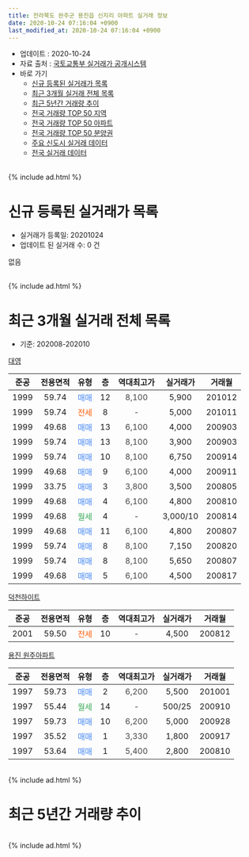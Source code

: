 ```yaml
---
title: 전라북도 완주군 용진읍 신지리 아파트 실거래 정보
date: 2020-10-24 07:16:04 +0900
last_modified_at: 2020-10-24 07:16:04 +0900
---
```


* 업데이트 : 2020-10-24
* 자료 출처 : [국토교통부 실거래가 공개시스템](http://rt.molit.go.kr)
* 바로 가기
    * [신규 등록된 실거래가 목록](#신규-등록된-실거래가-목록)
    * [최근 3개월 실거래 전체 목록](#최근-3개월-실거래-전체-목록)
    * [최근 5년간 거래량 추이](#최근-5년간-거래량-추이)
    * [전국 거래량 TOP 50 지역](https://inasie.github.io/apt-trade-info/최근-3개월-전국에서-가장-거래가-많이-발생한-지역)
    * [전국 거래량 TOP 50 아파트](https://inasie.github.io/apt-trade-info/최근-3개월-전국에서-가장-거래가-많이-발생한-아파트)
    * [전국 거래량 TOP 50 분양권](https://inasie.github.io/apt-trade-info/최근-3개월-전국에서-가장-거래가-많이-발생한-분양권)
    * [주요 신도시 실거래 데이터](https://inasie.github.io/apt-trade-info/주요-신도시)
    * [전국 실거래 데이터](https://inasie.github.io/apt-trade-info/전국)
<br>
{% include ad.html %}
<br>

# 신규 등록된 실거래가 목록
* 실거래가 등록일: 20201024
* 업데이트 된 실거래 수: 0 건

없음

<br>
{% include ad.html %}
<br>

# 최근 3개월 실거래 전체 목록
* 기준: 202008-202010


[대영](https://search.naver.com/search.naver?query=%EC%A0%84%EB%9D%BC%EB%B6%81%EB%8F%84+%EC%99%84%EC%A3%BC%EA%B5%B0+%EC%9A%A9%EC%A7%84%EC%9D%8D+%EC%8B%A0%EC%A7%80%EB%A6%AC+%EB%8C%80%EC%98%81)

|준공|전용면적|유형|층|역대최고가|실거래가|거래월|
|:---:|:---:|:---:|:---:|:---:|:---:|:---:|
|1999|59.74|<span style="color:#4285f3">매매</span>|12|<span style="color:#444444">8,100</span>|5,900|201012|
|1999|59.74|<span style="color:#ff5a00">전세</span>|8|<span style="color:#444444">-</span>|5,000|201011|
|1999|49.68|<span style="color:#4285f3">매매</span>|13|<span style="color:#444444">6,100</span>|4,000|200903|
|1999|59.74|<span style="color:#4285f3">매매</span>|13|<span style="color:#444444">8,100</span>|3,900|200903|
|1999|59.74|<span style="color:#4285f3">매매</span>|10|<span style="color:#444444">8,100</span>|6,750|200914|
|1999|49.68|<span style="color:#4285f3">매매</span>|9|<span style="color:#444444">6,100</span>|4,000|200911|
|1999|33.75|<span style="color:#4285f3">매매</span>|3|<span style="color:#444444">3,800</span>|3,500|200805|
|1999|49.68|<span style="color:#4285f3">매매</span>|4|<span style="color:#444444">6,100</span>|4,800|200810|
|1999|49.68|<span style="color:#34a853">월세</span>|4|<span style="color:#444444">-</span>|3,000/10|200814|
|1999|49.68|<span style="color:#4285f3">매매</span>|11|<span style="color:#444444">6,100</span>|4,800|200807|
|1999|59.74|<span style="color:#4285f3">매매</span>|8|<span style="color:#444444">8,100</span>|7,150|200820|
|1999|59.74|<span style="color:#4285f3">매매</span>|8|<span style="color:#444444">8,100</span>|5,650|200807|
|1999|49.68|<span style="color:#4285f3">매매</span>|5|<span style="color:#444444">6,100</span>|4,500|200817|

[덕천하이트](https://search.naver.com/search.naver?query=%EC%A0%84%EB%9D%BC%EB%B6%81%EB%8F%84+%EC%99%84%EC%A3%BC%EA%B5%B0+%EC%9A%A9%EC%A7%84%EC%9D%8D+%EC%8B%A0%EC%A7%80%EB%A6%AC+%EB%8D%95%EC%B2%9C%ED%95%98%EC%9D%B4%ED%8A%B8)

|준공|전용면적|유형|층|역대최고가|실거래가|거래월|
|:---:|:---:|:---:|:---:|:---:|:---:|:---:|
|2001|59.50|<span style="color:#ff5a00">전세</span>|10|<span style="color:#444444">-</span>|4,500|200812|

[용진 원주아파트](https://search.naver.com/search.naver?query=%EC%A0%84%EB%9D%BC%EB%B6%81%EB%8F%84+%EC%99%84%EC%A3%BC%EA%B5%B0+%EC%9A%A9%EC%A7%84%EC%9D%8D+%EC%8B%A0%EC%A7%80%EB%A6%AC+%EC%9A%A9%EC%A7%84+%EC%9B%90%EC%A3%BC%EC%95%84%ED%8C%8C%ED%8A%B8)

|준공|전용면적|유형|층|역대최고가|실거래가|거래월|
|:---:|:---:|:---:|:---:|:---:|:---:|:---:|
|1997|59.73|<span style="color:#4285f3">매매</span>|2|<span style="color:#444444">6,200</span>|5,500|201001|
|1997|55.44|<span style="color:#34a853">월세</span>|14|<span style="color:#444444">-</span>|500/25|200910|
|1997|59.73|<span style="color:#4285f3">매매</span>|10|<span style="color:#444444">6,200</span>|5,000|200928|
|1997|35.52|<span style="color:#4285f3">매매</span>|1|<span style="color:#444444">3,330</span>|1,800|200917|
|1997|53.64|<span style="color:#4285f3">매매</span>|1|<span style="color:#444444">5,400</span>|2,800|200810|


<br>
{% include ad.html %}
<br>

# 최근 5년간 거래량 추이


<div style="width:100%;">
    <canvas id="deal_progress" height="200"></canvas>
</div>

<script>
new Chart(document.getElementById("deal_progress"), {
    type: 'line',
    data: {
        labels: ['201510','201511','201512','201601','201602','201603','201604','201605','201606','201607','201608','201609','201610','201611','201612','201701','201702','201703','201704','201705','201706','201707','201708','201709','201710','201711','201712','201801','201802','201803','201804','201805','201806','201807','201808','201809','201810','201811','201812','201901','201902','201903','201904','201905','201906','201907','201908','201909','201910','201911','201912','202001','202002','202003','202004','202005','202006','202007','202008','202009','202010'],
        datasets: [{
            label: '매매',
            pointRadius: 1,
            data: [6, 4, 2, 4, 11, 9, 11, 7, 7, 3, 9, 6, 5, 9, 5, 4, 5, 18, 5, 4, 4, 3, 7, 8, 2, 7, 4, 8, 5, 11, 3, 5, 4, 7, 6, 5, 3, 1, 0, 4, 6, 10, 1, 3, 4, 2, 6, 3, 4, 1, 2, 3, 9, 6, 7, 5, 4, 5, 7, 6, 2],
            borderColor: "rgba(255, 201, 14, 1)",
            backgroundColor: "rgba(255, 201, 14, 0.5)",
            fill: false,
            lineTension: 0
        },{
            label: '전월세',
            pointRadius: 1,
            data: [2, 2, 2, 1, 4, 1, 3, 5, 2, 1, 1, 0, 3, 1, 1, 2, 2, 5, 4, 1, 1, 3, 0, 2, 1, 3, 1, 0, 4, 6, 5, 1, 1, 2, 1, 1, 5, 3, 1, 5, 2, 4, 2, 0, 1, 3, 1, 4, 5, 3, 2, 2, 5, 2, 1, 0, 3, 2, 2, 1, 1],
            borderColor: "rgba(0, 141, 185, 1)",
            backgroundColor: "rgba(0, 141, 185, 0.5)",
            fill: false,
            lineTension: 0
        }
        ]
    },
    options: {
        responsive: true,
        title: {
            display: false
        },
        tooltips: {
            mode: 'index',
            intersect: false
        },
        hover: {
            mode: 'nearest',
            intersect: true
        },
        scales: {
            xAxes: [{
                display: true,
                scaleLabel: {
                    display: true,
                    labelString: '년/월'
                }
            }],
            yAxes: [{
                display: true,
                ticks: {
                    suggestedMin: 0,
                },
                scaleLabel: {
                    display: true,
                    labelString: '실거래 수'
                }
            }]
        }
    }
});

</script>


<br>
{% include ad.html %}
<br>

